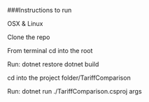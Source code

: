 ###Instructions to run

OSX & Linux

Clone the repo

From terminal cd into the root

Run:
	dotnet restore
	dotnet build

cd into the project folder/TariffComparison

Run:
	dotnet run ./TariffComparison.csproj args